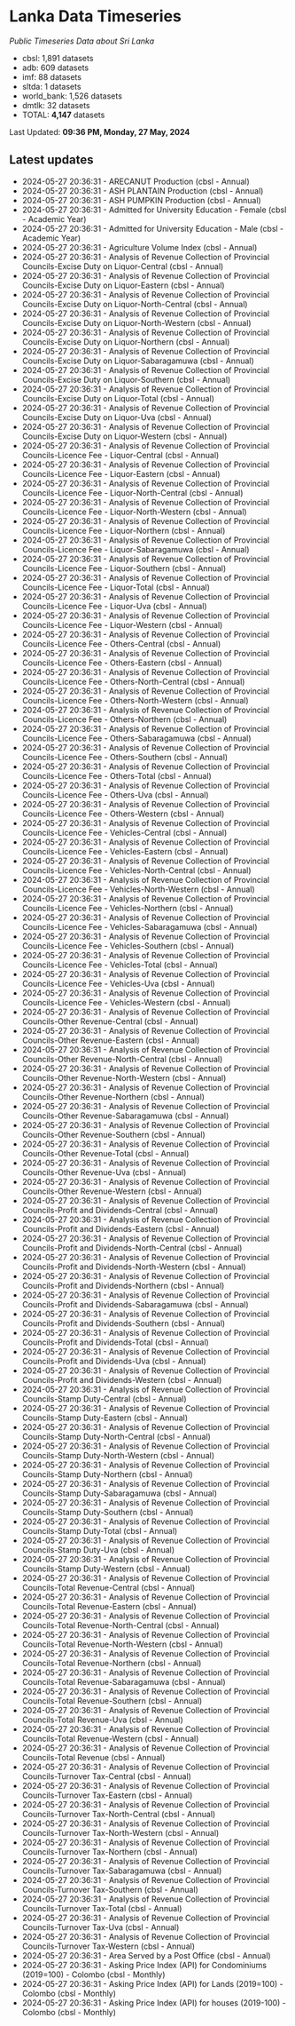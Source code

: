 # Lanka Data Timeseries
*Public Timeseries Data about Sri Lanka*

* cbsl: 1,891 datasets
* adb: 609 datasets
* imf: 88 datasets
* sltda: 1 datasets
* world_bank: 1,526 datasets
* dmtlk: 32 datasets
* TOTAL: **4,147** datasets

Last Updated: **09:36 PM, Monday, 27 May, 2024**

## Latest updates

* 2024-05-27 20:36:31 - ARECANUT Production (cbsl - Annual)
* 2024-05-27 20:36:31 - ASH PLANTAIN Production (cbsl - Annual)
* 2024-05-27 20:36:31 - ASH PUMPKIN Production (cbsl - Annual)
* 2024-05-27 20:36:31 - Admitted for University Education - Female (cbsl - Academic Year)
* 2024-05-27 20:36:31 - Admitted for University Education - Male (cbsl - Academic Year)
* 2024-05-27 20:36:31 - Agriculture Volume Index (cbsl - Annual)
* 2024-05-27 20:36:31 - Analysis of Revenue Collection of Provincial Councils-Excise Duty on Liquor-Central (cbsl - Annual)
* 2024-05-27 20:36:31 - Analysis of Revenue Collection of Provincial Councils-Excise Duty on Liquor-Eastern (cbsl - Annual)
* 2024-05-27 20:36:31 - Analysis of Revenue Collection of Provincial Councils-Excise Duty on Liquor-North-Central (cbsl - Annual)
* 2024-05-27 20:36:31 - Analysis of Revenue Collection of Provincial Councils-Excise Duty on Liquor-North-Western (cbsl - Annual)
* 2024-05-27 20:36:31 - Analysis of Revenue Collection of Provincial Councils-Excise Duty on Liquor-Northern (cbsl - Annual)
* 2024-05-27 20:36:31 - Analysis of Revenue Collection of Provincial Councils-Excise Duty on Liquor-Sabaragamuwa (cbsl - Annual)
* 2024-05-27 20:36:31 - Analysis of Revenue Collection of Provincial Councils-Excise Duty on Liquor-Southern (cbsl - Annual)
* 2024-05-27 20:36:31 - Analysis of Revenue Collection of Provincial Councils-Excise Duty on Liquor-Total (cbsl - Annual)
* 2024-05-27 20:36:31 - Analysis of Revenue Collection of Provincial Councils-Excise Duty on Liquor-Uva (cbsl - Annual)
* 2024-05-27 20:36:31 - Analysis of Revenue Collection of Provincial Councils-Excise Duty on Liquor-Western (cbsl - Annual)
* 2024-05-27 20:36:31 - Analysis of Revenue Collection of Provincial Councils-Licence Fee - Liquor-Central (cbsl - Annual)
* 2024-05-27 20:36:31 - Analysis of Revenue Collection of Provincial Councils-Licence Fee - Liquor-Eastern (cbsl - Annual)
* 2024-05-27 20:36:31 - Analysis of Revenue Collection of Provincial Councils-Licence Fee - Liquor-North-Central (cbsl - Annual)
* 2024-05-27 20:36:31 - Analysis of Revenue Collection of Provincial Councils-Licence Fee - Liquor-North-Western (cbsl - Annual)
* 2024-05-27 20:36:31 - Analysis of Revenue Collection of Provincial Councils-Licence Fee - Liquor-Northern (cbsl - Annual)
* 2024-05-27 20:36:31 - Analysis of Revenue Collection of Provincial Councils-Licence Fee - Liquor-Sabaragamuwa (cbsl - Annual)
* 2024-05-27 20:36:31 - Analysis of Revenue Collection of Provincial Councils-Licence Fee - Liquor-Southern (cbsl - Annual)
* 2024-05-27 20:36:31 - Analysis of Revenue Collection of Provincial Councils-Licence Fee - Liquor-Total (cbsl - Annual)
* 2024-05-27 20:36:31 - Analysis of Revenue Collection of Provincial Councils-Licence Fee - Liquor-Uva (cbsl - Annual)
* 2024-05-27 20:36:31 - Analysis of Revenue Collection of Provincial Councils-Licence Fee - Liquor-Western (cbsl - Annual)
* 2024-05-27 20:36:31 - Analysis of Revenue Collection of Provincial Councils-Licence Fee - Others-Central (cbsl - Annual)
* 2024-05-27 20:36:31 - Analysis of Revenue Collection of Provincial Councils-Licence Fee - Others-Eastern (cbsl - Annual)
* 2024-05-27 20:36:31 - Analysis of Revenue Collection of Provincial Councils-Licence Fee - Others-North-Central (cbsl - Annual)
* 2024-05-27 20:36:31 - Analysis of Revenue Collection of Provincial Councils-Licence Fee - Others-North-Western (cbsl - Annual)
* 2024-05-27 20:36:31 - Analysis of Revenue Collection of Provincial Councils-Licence Fee - Others-Northern (cbsl - Annual)
* 2024-05-27 20:36:31 - Analysis of Revenue Collection of Provincial Councils-Licence Fee - Others-Sabaragamuwa (cbsl - Annual)
* 2024-05-27 20:36:31 - Analysis of Revenue Collection of Provincial Councils-Licence Fee - Others-Southern (cbsl - Annual)
* 2024-05-27 20:36:31 - Analysis of Revenue Collection of Provincial Councils-Licence Fee - Others-Total (cbsl - Annual)
* 2024-05-27 20:36:31 - Analysis of Revenue Collection of Provincial Councils-Licence Fee - Others-Uva (cbsl - Annual)
* 2024-05-27 20:36:31 - Analysis of Revenue Collection of Provincial Councils-Licence Fee - Others-Western (cbsl - Annual)
* 2024-05-27 20:36:31 - Analysis of Revenue Collection of Provincial Councils-Licence Fee - Vehicles-Central (cbsl - Annual)
* 2024-05-27 20:36:31 - Analysis of Revenue Collection of Provincial Councils-Licence Fee - Vehicles-Eastern (cbsl - Annual)
* 2024-05-27 20:36:31 - Analysis of Revenue Collection of Provincial Councils-Licence Fee - Vehicles-North-Central (cbsl - Annual)
* 2024-05-27 20:36:31 - Analysis of Revenue Collection of Provincial Councils-Licence Fee - Vehicles-North-Western (cbsl - Annual)
* 2024-05-27 20:36:31 - Analysis of Revenue Collection of Provincial Councils-Licence Fee - Vehicles-Northern (cbsl - Annual)
* 2024-05-27 20:36:31 - Analysis of Revenue Collection of Provincial Councils-Licence Fee - Vehicles-Sabaragamuwa (cbsl - Annual)
* 2024-05-27 20:36:31 - Analysis of Revenue Collection of Provincial Councils-Licence Fee - Vehicles-Southern (cbsl - Annual)
* 2024-05-27 20:36:31 - Analysis of Revenue Collection of Provincial Councils-Licence Fee - Vehicles-Total (cbsl - Annual)
* 2024-05-27 20:36:31 - Analysis of Revenue Collection of Provincial Councils-Licence Fee - Vehicles-Uva (cbsl - Annual)
* 2024-05-27 20:36:31 - Analysis of Revenue Collection of Provincial Councils-Licence Fee - Vehicles-Western (cbsl - Annual)
* 2024-05-27 20:36:31 - Analysis of Revenue Collection of Provincial Councils-Other Revenue-Central (cbsl - Annual)
* 2024-05-27 20:36:31 - Analysis of Revenue Collection of Provincial Councils-Other Revenue-Eastern (cbsl - Annual)
* 2024-05-27 20:36:31 - Analysis of Revenue Collection of Provincial Councils-Other Revenue-North-Central (cbsl - Annual)
* 2024-05-27 20:36:31 - Analysis of Revenue Collection of Provincial Councils-Other Revenue-North-Western (cbsl - Annual)
* 2024-05-27 20:36:31 - Analysis of Revenue Collection of Provincial Councils-Other Revenue-Northern (cbsl - Annual)
* 2024-05-27 20:36:31 - Analysis of Revenue Collection of Provincial Councils-Other Revenue-Sabaragamuwa (cbsl - Annual)
* 2024-05-27 20:36:31 - Analysis of Revenue Collection of Provincial Councils-Other Revenue-Southern (cbsl - Annual)
* 2024-05-27 20:36:31 - Analysis of Revenue Collection of Provincial Councils-Other Revenue-Total (cbsl - Annual)
* 2024-05-27 20:36:31 - Analysis of Revenue Collection of Provincial Councils-Other Revenue-Uva (cbsl - Annual)
* 2024-05-27 20:36:31 - Analysis of Revenue Collection of Provincial Councils-Other Revenue-Western (cbsl - Annual)
* 2024-05-27 20:36:31 - Analysis of Revenue Collection of Provincial Councils-Profit and Dividends-Central (cbsl - Annual)
* 2024-05-27 20:36:31 - Analysis of Revenue Collection of Provincial Councils-Profit and Dividends-Eastern (cbsl - Annual)
* 2024-05-27 20:36:31 - Analysis of Revenue Collection of Provincial Councils-Profit and Dividends-North-Central (cbsl - Annual)
* 2024-05-27 20:36:31 - Analysis of Revenue Collection of Provincial Councils-Profit and Dividends-North-Western (cbsl - Annual)
* 2024-05-27 20:36:31 - Analysis of Revenue Collection of Provincial Councils-Profit and Dividends-Northern (cbsl - Annual)
* 2024-05-27 20:36:31 - Analysis of Revenue Collection of Provincial Councils-Profit and Dividends-Sabaragamuwa (cbsl - Annual)
* 2024-05-27 20:36:31 - Analysis of Revenue Collection of Provincial Councils-Profit and Dividends-Southern (cbsl - Annual)
* 2024-05-27 20:36:31 - Analysis of Revenue Collection of Provincial Councils-Profit and Dividends-Total (cbsl - Annual)
* 2024-05-27 20:36:31 - Analysis of Revenue Collection of Provincial Councils-Profit and Dividends-Uva (cbsl - Annual)
* 2024-05-27 20:36:31 - Analysis of Revenue Collection of Provincial Councils-Profit and Dividends-Western (cbsl - Annual)
* 2024-05-27 20:36:31 - Analysis of Revenue Collection of Provincial Councils-Stamp Duty-Central (cbsl - Annual)
* 2024-05-27 20:36:31 - Analysis of Revenue Collection of Provincial Councils-Stamp Duty-Eastern (cbsl - Annual)
* 2024-05-27 20:36:31 - Analysis of Revenue Collection of Provincial Councils-Stamp Duty-North-Central (cbsl - Annual)
* 2024-05-27 20:36:31 - Analysis of Revenue Collection of Provincial Councils-Stamp Duty-North-Western (cbsl - Annual)
* 2024-05-27 20:36:31 - Analysis of Revenue Collection of Provincial Councils-Stamp Duty-Northern (cbsl - Annual)
* 2024-05-27 20:36:31 - Analysis of Revenue Collection of Provincial Councils-Stamp Duty-Sabaragamuwa (cbsl - Annual)
* 2024-05-27 20:36:31 - Analysis of Revenue Collection of Provincial Councils-Stamp Duty-Southern (cbsl - Annual)
* 2024-05-27 20:36:31 - Analysis of Revenue Collection of Provincial Councils-Stamp Duty-Total (cbsl - Annual)
* 2024-05-27 20:36:31 - Analysis of Revenue Collection of Provincial Councils-Stamp Duty-Uva (cbsl - Annual)
* 2024-05-27 20:36:31 - Analysis of Revenue Collection of Provincial Councils-Stamp Duty-Western (cbsl - Annual)
* 2024-05-27 20:36:31 - Analysis of Revenue Collection of Provincial Councils-Total Revenue-Central (cbsl - Annual)
* 2024-05-27 20:36:31 - Analysis of Revenue Collection of Provincial Councils-Total Revenue-Eastern (cbsl - Annual)
* 2024-05-27 20:36:31 - Analysis of Revenue Collection of Provincial Councils-Total Revenue-North-Central (cbsl - Annual)
* 2024-05-27 20:36:31 - Analysis of Revenue Collection of Provincial Councils-Total Revenue-North-Western (cbsl - Annual)
* 2024-05-27 20:36:31 - Analysis of Revenue Collection of Provincial Councils-Total Revenue-Northern (cbsl - Annual)
* 2024-05-27 20:36:31 - Analysis of Revenue Collection of Provincial Councils-Total Revenue-Sabaragamuwa (cbsl - Annual)
* 2024-05-27 20:36:31 - Analysis of Revenue Collection of Provincial Councils-Total Revenue-Southern (cbsl - Annual)
* 2024-05-27 20:36:31 - Analysis of Revenue Collection of Provincial Councils-Total Revenue-Uva (cbsl - Annual)
* 2024-05-27 20:36:31 - Analysis of Revenue Collection of Provincial Councils-Total Revenue-Western (cbsl - Annual)
* 2024-05-27 20:36:31 - Analysis of Revenue Collection of Provincial Councils-Total Revenue (cbsl - Annual)
* 2024-05-27 20:36:31 - Analysis of Revenue Collection of Provincial Councils-Turnover Tax-Central (cbsl - Annual)
* 2024-05-27 20:36:31 - Analysis of Revenue Collection of Provincial Councils-Turnover Tax-Eastern (cbsl - Annual)
* 2024-05-27 20:36:31 - Analysis of Revenue Collection of Provincial Councils-Turnover Tax-North-Central (cbsl - Annual)
* 2024-05-27 20:36:31 - Analysis of Revenue Collection of Provincial Councils-Turnover Tax-North-Western (cbsl - Annual)
* 2024-05-27 20:36:31 - Analysis of Revenue Collection of Provincial Councils-Turnover Tax-Northern (cbsl - Annual)
* 2024-05-27 20:36:31 - Analysis of Revenue Collection of Provincial Councils-Turnover Tax-Sabaragamuwa (cbsl - Annual)
* 2024-05-27 20:36:31 - Analysis of Revenue Collection of Provincial Councils-Turnover Tax-Southern (cbsl - Annual)
* 2024-05-27 20:36:31 - Analysis of Revenue Collection of Provincial Councils-Turnover Tax-Total (cbsl - Annual)
* 2024-05-27 20:36:31 - Analysis of Revenue Collection of Provincial Councils-Turnover Tax-Uva (cbsl - Annual)
* 2024-05-27 20:36:31 - Analysis of Revenue Collection of Provincial Councils-Turnover Tax-Western (cbsl - Annual)
* 2024-05-27 20:36:31 - Area Served by a Post Office (cbsl - Annual)
* 2024-05-27 20:36:31 - Asking Price Index (API) for Condominiums (2019=100) - Colombo (cbsl - Monthly)
* 2024-05-27 20:36:31 - Asking Price Index (API) for Lands (2019=100) - Colombo (cbsl - Monthly)
* 2024-05-27 20:36:31 - Asking Price Index (API) for houses (2019-100) - Colombo (cbsl - Monthly)